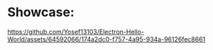 # Showcase:

https://github.com/Yosef13103/Electron-Hello-World/assets/64592066/174a2dc0-f757-4a95-934a-96126fec8661

